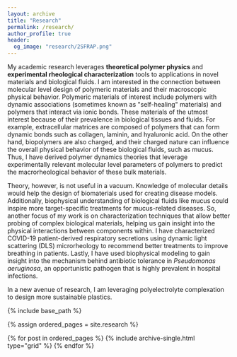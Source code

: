 ```yaml
---
layout: archive
title: "Research"
permalink: /research/
author_profile: true
header:
  og_image: "research/2SFRAP.png"
---
```


My academic research leverages **theoretical polymer physics** and **experimental rheological characterization** tools to applications in novel materials and biological fluids. I am interested in the connection between molecular level design of polymeric materials and their macroscopic physical behavior. Polymeric materials of interest include polymers with dynamic associations (sometimes known as "self-healing" materials) and polymers that interact via ionic bonds. These materials of the utmost interest because of their prevalence in biological tissues and fluids. For example, extracellular matrices are composed of polymers that can form dynamic bonds such as collagen, laminin, and hyaluronic acid. On the other hand, biopolymers are also charged, and their charged nature can influence the overall physical behavior of these biological fluids, such as mucus. Thus, I have derived polymer dynamics theories that leverage experimentally relevant molecular level parameters of polymers to predict the macrorheological behavior of these bulk materials.

Theory, however, is not useful in a vacuum. Knowledge of molecular details would help the design of biomaterials used for creating disease models. Additionally, biophysical understanding of biological fluids like mucus could inspire more target-specific treatments for mucus-related diseases. So, another focus of my work is on characterization techniques that allow better probing of complex biological materials, helping us gain insight into the physical interactions between components within. I have characterized COVID-19 patient-derived respiratory secretions using dynamic light scattering (DLS) microrheology to recommend better treatments to improve breathing in patients. Lastly, I have used biophysical modeling to gain insight into the mechanism behind antibiotic tolerance in <i>Pseudomonas aeruginosa</i>, an opportunistic pathogen that is highly prevalent in hospital infections.

In a new avenue of research, I am leveraging polyelectrolyte complexation to design more sustainable plastics.

<nbsp>

{% include base_path %}

{% assign ordered_pages = site.research %}

{% for post in ordered_pages %}
  {% include archive-single.html type="grid" %}
{% endfor %}